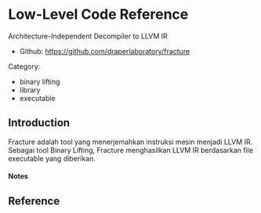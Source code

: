 # Low-Level Code Reference

Architecture-Independent Decompiler to LLVM IR

* Github: https://github.com/draperlaboratory/fracture

Category:

- binary lifting
- library
- executable

## Introduction

Fracture adalah tool yang menerjemahkan instruksi mesin menjadi LLVM IR. Sebagai tool Binary Lifting, Fracture menghasilkan LLVM IR berdasarkan file executable yang diberikan.

#### Notes

## Reference